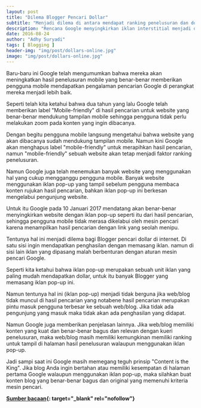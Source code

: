 ```yaml
---
layout: post
title: "Dilema Blogger Pencari Dollar"
subtitle: "Menjadi dilema di antara mendapat ranking penelusuran dan dollar."
description: "Rencana Google menyingkirkan iklan interstitial menjadi dilema bagi Blogger yang ingin mendapatkan dollar dan juga ranking di mesin penelusuran."
date: 2016-08-24
author: "Adhy Suryadi"
tags: [ Blogging ]
header-img: "img/post/dollars-online.jpg"
image: "img/post/dollars-online.jpg"
---
```


Baru-baru ini Google telah mengumumkan bahwa mereka akan meningkatkan hasil penelusuran mobile yang benar-benar memberikan pengguna mobile mendapatkan pengalaman pencarian Google di perangkat mereka menjadi lebih baik.

Seperti telah kita ketahui bahwa dua tahun yang lalu Google telah memberikan label "Mobile-friendly" di hasil pencarian untuk website yang benar-benar mendukung tampilan mobile sehingga pengguna tidak perlu melakukan zoom pada konten yang ingin dibacanya.

Dengan begitu pengguna mobile langsung mengetahui bahwa website yang akan dibacanya sudah mendukung tampilan mobile. Namun kini Google akan menghapus label "mobile-friendly" untuk merapihkan hasil pencarian, namun "mobile-friendly" sebuah website akan tetap menjadi faktor ranking penelusuran.

Namun Google juga telah menemukan banyak website yang menggunakan hal yang cukup mengganggu pengguna mobile. Banyak website menggunakan iklan pop-up yang tampil sebelum pengguna membaca konten rujukan hasil pencarian, bahkan iklan pop-up ini berkesan mengelabui pengunjung website.

Untuk itu Google pada 10 Januari 2017 mendatang akan benar-benar menyingkirkan website dengan iklan pop-up seperti itu dari hasil pencarian, sehingga pengguna mobile tidak merasa dikelabui oleh mesin pencari karena menampilkan hasil pencarian dengan link yang seolah menipu.

Tentunya hal ini menjadi dilema bagi Blogger pencari dollar di internet. Di satu sisi ingin mendapatkan penghasilan dengan memasang iklan. namun di sisi lain iklan yang dipasang malah berbenturan dengan aturan mesin pencari Google.

Seperti kita ketahui bahwa iklan pop-up merupakan sebuah unit iklan yang paling mudah mendapatkan dollar, untuk itu banyak Blogger yang memasang iklan pop-up ini.

Namun tentunya hal ini (iklan pop-up) menjadi tidak berguna jika web/blog tidak muncul di hasil pencarian yang notabene hasil pencarian merupakan pintu masuk pengguna terbesar ke sebuah web/blog. Jika tidak ada pengunjung yang masuk maka tidak akan ada penghasilan yang didapat.

Namun Google juga memberikan penjelasan lainnya. Jika web/blog memiliki konten yang kuat dan benar-benar bagus dan relevan dengan kueri penelusuran, maka web/blog masih memiliki kemungkinan memiliki ranking untuk tampil di halaman hasil penelusuran walaupun menggunakan iklan pop-up.

Jadi sampi saat ini Google masih memegang teguh prinsip "Content is the King". Jika blog Anda ingin bertahan atau memiliki kesempatan di halaman pertama Google walaupun menggunakan iklan pop-up, maka silahkan buat konten blog yang benar-benar bagus dan original yang memenuhi kriteria mesin pencari.

**[Sumber bacaan](https://webmasters.googleblog.com/2016/08/helping-users-easily-access-content-on.html "Sumber bacaan"){: target="_blank" rel="nofollow"}**
